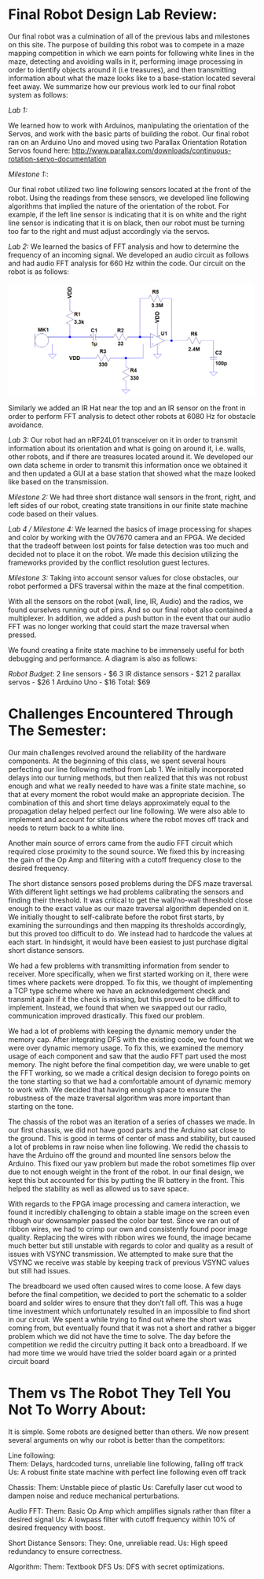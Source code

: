 # Final Robot Design Lab Review:

Our final robot was a culmination of all of the previous labs and milestones on this site. The purpose of building this robot was to compete in a maze mapping competition in which we earn points for following white lines in the maze, detecting and avoiding walls in it, performing image processing in order to identify objects around it (i.e treasures), and then transmitting information about what the maze looks like to a base-station located several feet away. We summarize how our previous work led to our final robot system as follows:

*Lab 1:*
 
We learned how to work with Arduinos, manipulating the orientation of the Servos, and work with the basic parts of building the robot. Our final robot ran on an Arduino Uno and moved using two Parallax Orientation Rotation Servos found
here: http://www.parallax.com/downloads/continuous-rotation-servo-documentation

*Milestone 1:*:

Our final robot utilized two line following sensors located at the front of the robot. Using the readings from these sensors, we developed line following algorithms that implied the nature of the orientation of the robot. For example, if the left line sensor is indicating that it is on white and the right line sensor is indicating that it is on black, then our robot must be turning too far to the right and must adjust accordingly via the servos.

*Lab 2:* We learned the basics of FFT analysis and how to determine the frequency of an incoming signal. We developed an audio circuit as follows and had audio FFT analysis for 660 Hz within the code. Our circuit on the robot is as follows:

<img src=https://github.com/Blue9/ece3400-team20/blob/gh-pages/img/portfolio/MicrophoneCircuit.png width=500>

Similarly we added an IR Hat near the top and an IR sensor on the front in order to perform FFT analysis to detect other robots at 6080 Hz for obstacle avoidance. 

*Lab 3:* Our robot had an nRF24L01 transceiver on it in order to transmit information about its orientation and what is going on around it, i.e. walls, other robots, and if there are treasures located around it. We developed our own data scheme in order to transmit this information once we obtained it and then updated a GUI at a base station that showed what the maze looked like based on the transmission. 

*Milestone 2:* We had three short distance wall sensors in the front, right, and left sides of our robot, creating state transitions in our finite state machine code based on their values. 

*Lab 4 / Milestone 4:* We learned the basics of image processing for shapes and color by working with the OV7670 camera and an FPGA. We decided that the tradeoff between lost points for false detection was too much and decided not to place it on the robot. We made this decision utilizing the frameworks provided by the conflict resolution guest lectures.

*Milestone 3:* Taking into account sensor values for close obstacles, our robot performed a DFS traversal within the maze at the final competition. 

With all the sensors on the robot (wall, line, IR, Audio) and the radios, we found ourselves running out of pins. And so our final robot also contained a multiplexer. In addition, we added a push button in the event that our audio FFT was no longer working that could start the maze traversal when pressed.

We found creating a finite state machine to be immensely useful for both debugging and performance. A diagram is also as follows:

*Robot Budget:*
2 line sensors - $6
3 IR distance sensors - $21
2 parallax servos - $26
1 Arduino Uno - $16
Total: $69

# Challenges Encountered Through The Semester:

Our main challenges revolved around the reliability of the hardware components. At the beginning of this class, we spent several hours perfecting our line following method from Lab 1.  We initially incorporated delays into our turning methods, but then realized that this was not robust enough and what we really needed to have was a finite state machine, so that at every moment the robot would make an appropriate decision. The combination of this and short time delays approximately equal to the propagation delay helped perfect our line following. We were also able to implement and account for situations where the robot moves off track and needs to return back to a white line.

Another main source of errors came from the audio FFT circuit which required close proximity to the sound source.  We fixed this by increasing the gain of the Op Amp and filtering with a cutoff frequency close to the desired frequency.

The short distance sensors posed problems during the DFS maze traversal. With different light settings we had problems calibrating the sensors and finding their threshold. It was critical to get the wall/no-wall threshold close enough to the exact value as our maze traversal algorithm depended on it. We initially thought to self-calibrate before the robot first starts, by examining the surroundings and then mapping its thresholds accordingly, but this proved too difficult to do.  We instead had to hardcode the values at each start. In hindsight, it would have been easiest to just purchase digital short distance sensors.

We had a few problems with transmitting information from sender to receiver.  More specifically, when we first started working on it, there were times where packets were dropped.  To fix this, we thought of implementing a TCP type scheme where we have an acknowledgement check and transmit again if it the check is missing, but this proved to be difficult to implement.  Instead, we found that when we swapped out our radio, communication improved drastically. This fixed our problem.

We had a lot of problems with keeping the dynamic memory under the memory cap.  After integrating DFS with the existing code, we found that we were over dynamic memory usage.  To fix this, we examined the memory usage of each component and saw that the audio FFT part used the most memory. The night before the final competition day, we were unable to get the FFT working, so we made a critical design decision to forego points on the tone starting so that we had a comfortable amount of dynamic memory to work with.  We decided that having enough space to ensure the robustness of the maze traversal algorithm was more important than starting on the tone.

The chassis of the robot was an iteration of a series of chasses we made. In our first chassis, we did not have good parts and the Arduino sat close to the ground. This is good in terms of center of mass and stability, but caused a lot of problems in raw noise when line following.  We redid the chassis to have the Arduino off the ground and mounted line sensors below the Arduino. This fixed our yaw problem but made the robot sometimes flip over due to not enough weight in the front of the robot.  In our final design, we kept this but accounted for this by putting the IR battery in the front. This helped the stability as well as allowed us to save space.  

With regards to the FPGA image processing and camera interaction, we found it incredibly challenging to obtain a stable image on the screen even though our downsampler passed the color bar test. Since we ran out of ribbon wires, we had to crimp our own and consistently found poor image quality. Replacing the wires with ribbon wires we found, the image became much better but still unstable with regards to color and quality as a result of issues with VSYNC transmission. We attempted to make sure that the VSYNC we receive was stable by keeping track of previous VSYNC values but still had issues.

The breadboard we used often caused wires to come loose.  A few days before the final competition, we decided to port the schematic to a solder board and solder wires to ensure that they don’t fall off. This was a huge time investment which unfortunately resulted in an impossible to find short in our circuit.  We spent a while trying to find out where the short was coming from, but eventually found that it was not a short and rather a bigger problem which we did not have the time to solve. The day before the competition we redid the circuitry putting it back onto a breadboard.  If we had more time we would have tried the solder board again or a printed circuit board

# Them vs The Robot They Tell You Not To Worry About:
It is simple.  Some robots are designed better than others. We now present several arguments on why our robot is better than the competitors:

Line following:  
Them:  Delays, hardcoded turns, unreliable line following, falling off track
Us:  A robust finite state machine with perfect line following even off track

Chassis:
Them:  Unstable piece of plastic
Us:  Carefully laser cut wood to dampen noise and reduce mechanical perturbations.  	

Audio FFT:
	Them:  Basic Op Amp which amplifies signals rather than filter a desired signal
	Us:  A lowpass filter with cutoff frequency within 10% of desired frequency with boost.

Short Distance Sensors:
	They:  One, unreliable read.
	Us:  High speed redundancy to ensure correctness. 

Algorithm:
	Them:  Textbook DFS
	Us:  DFS with secret optimizations.
